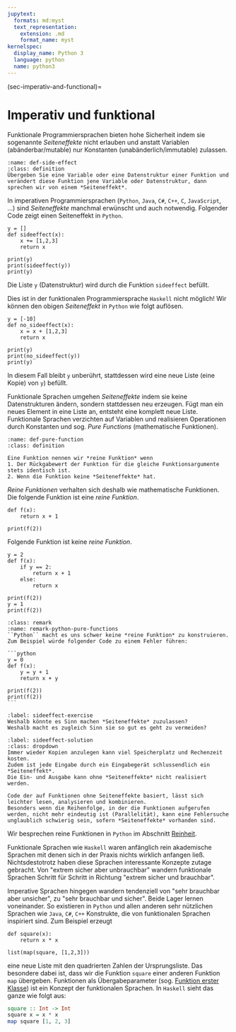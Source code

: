 ```yaml
---
jupytext:
  formats: md:myst
  text_representation:
    extension: .md
    format_name: myst
kernelspec:
  display_name: Python 3
  language: python
  name: python3
---
```


(sec-imperativ-and-functional)=
# Imperativ und funktional

Funktionale Programmiersprachen bieten hohe Sicherheit indem sie sogenannte *Seiteneffekte* nicht erlauben und anstatt Variablen (abänderbar/mutable) nur Konstanten (unabänderlich/immutable) zulassen.

```{admonition} Seiteneffekt
:name: def-side-effect
:class: definition
Übergeben Sie eine Variable oder eine Datenstruktur einer Funktion und verändert diese Funktion jene Variable oder Datenstruktur, dann sprechen wir von einem *Seiteneffekt*.
```

In imperativen Programmiersprachen (``Python``, ``Java``, ``C#``, ``C++``, ``C``, ``JavaScript``, ...) sind *Seiteneffekte* manchmal erwünscht und auch notwendig.
Folgender Code zeigt einen Seiteneffekt in ``Python``.

```{code-cell} python3
y = []
def sideeffect(x):
    x += [1,2,3]
    return x

print(y)
print(sideeffect(y))
print(y)
```

Die Liste ``y`` (Datenstruktur) wird durch die Funktion ``sideeffect`` befüllt.

Dies ist in der funktionalen Programmiersprache ``Haskell`` nicht möglich!
Wir können den obigen *Seiteneffekt* in ``Python`` wie folgt auflösen.

```{code-cell} python3
y = [-10]
def no_sideeffect(x):
    x = x + [1,2,3]
    return x

print(y)
print(no_sideeffect(y))
print(y)
```

In diesem Fall bleibt ``y`` unberührt, stattdessen wird eine neue Liste (eine Kopie) von ``y``) befüllt.

Funktionale Sprachen umgehen *Seiteneffekte* indem sie keine Datenstrukturen ändern, sondern stattdessen neu erzeugen.
Fügt man ein neues Element in eine Liste an, entsteht eine komplett neue Liste.
Funktionale Sprachen verzichten auf Variablen und realisieren Operationen durch Konstanten und sog. *Pure Functions* (mathematische Funktionen).

```{admonition} Reine Funktion (pure Function)
:name: def-pure-function
:class: definition

Eine Funktion nennen wir *reine Funktion* wenn
1. Der Rückgabewert der Funktion für die gleiche Funktionsargumente stets identisch ist.
2. Wenn die Funktion keine *Seiteneffekte* hat.
```

*Reine Funktionen* verhalten sich deshalb wie mathematische Funktionen.
Die folgende Funktion ist eine *reine Funktion*.

```{code-cell} python3
def f(x):
    return x + 1

print(f(2))
```

Folgende Funktion ist keine *reine Funktion*.

```{code-cell} python3
y = 2
def f(x):
    if y == 2:
        return x + 1
    else:
        return x

print(f(2))
y = 1
print(f(2))
```

````{admonition} Reine Funktion und Python
:class: remark
:name: remark-python-pure-functions
``Python`` macht es uns schwer keine *reine Funktion* zu konstruieren.
Zum Beispiel würde folgender Code zu einem Fehler führen:

```python
y = 0
def f(x):
    y = y + 1
    return x + y

print(f(2))
print(f(2))
```

````

```{exercise} Seiteneffekte
:label: sideeffect-exercise
Weshalb könnte es Sinn machen *Seiteneffekte* zuzulassen?
Weshalb macht es zugleich Sinn sie so gut es geht zu vermeiden?
```

```{solution} sideeffect-exercise
:label: sideeffect-solution
:class: dropdown
Immer wieder Kopien anzulegen kann viel Speicherplatz und Rechenzeit kosten.
Zudem ist jede Eingabe durch ein Eingabegerät schlussendlich ein *Seiteneffekt*.
Die Ein- und Ausgabe kann ohne *Seiteneffekte* nicht realisiert werden.

Code der auf Funktionen ohne Seiteneffekte basiert, lässt sich leichter lesen, analysieren und kombinieren.
Besonders wenn die Reihenfolge, in der die Funktionen aufgerufen werden, nicht mehr eindeutig ist (Parallelität), kann eine Fehlersuche unglaublich schwierig sein, sofern *Seiteneffekte* vorhanden sind.
```

Wir besprechen reine Funktionen in ``Python`` im Abschnitt [Reinheit](sec-purity).

Funktionale Sprachen wie ``Haskell`` waren anfänglich rein akademische Sprachen mit denen sich in der Praxis nichts wirklich anfangen ließ.
Nichtsdestotrotz haben diese Sprachen interessante Konzepte zutage gebracht.
Von "extrem sicher aber unbrauchbar" wandern funktionale Sprachen Schritt für Schritt in Richtung "extrem sicher und brauchbar".

Imperative Sprachen hingegen wandern tendenziell von "sehr brauchbar aber unsicher", zu "sehr brauchbar und sicher".
Beide Lager lernen voneinander.
So existieren in ``Python`` und allen anderen sehr nützlichen Sprachen wie ``Java``, ``C#``, ``C++`` Konstrukte, die von funktionalen Sprachen inspiriert sind.
Zum Beispiel erzeugt

```{code-cell} python3
def square(x):
    return x * x

list(map(square, [1,2,3]))
```

eine neue Liste mit den quadrierten Zahlen der Ursprungsliste.
Das besondere dabei ist, dass wir die Funktion ``square`` einer anderen Funktion ``map`` übergeben.
Funktionen als Übergabeparameter (sog. [Funktion erster Klasse](sec-first-class-functions)) ist ein Konzept der funktionalen Sprachen.
In ``Haskell`` sieht das ganze wie folgt aus:

```haskell
square :: Int -> Int
square x = x * x
map square [1, 2, 3]
```